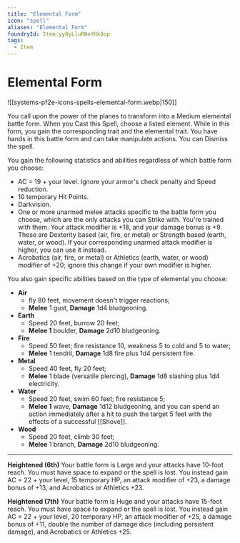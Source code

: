 ```yaml
---
title: "Elemental Form"
icon: "spell"
aliases: "Elemental Form"
foundryId: Item.yy0yLluRNeYHk0op
tags:
  - Item
---
```


# Elemental Form
![[systems-pf2e-icons-spells-elemental-form.webp|150]]

You call upon the power of the planes to transform into a Medium elemental battle form. When you Cast this Spell, choose a listed element. While in this form, you gain the corresponding trait and the elemental trait. You have hands in this battle form and can take manipulate actions. You can Dismiss the spell.

You gain the following statistics and abilities regardless of which battle form you choose:

*   AC = 19 + your level. Ignore your armor's check penalty and Speed reduction.
*   10 temporary Hit Points.
*   Darkvision.
*   One or more unarmed melee attacks specific to the battle form you choose, which are the only attacks you can Strike with. You're trained with them. Your attack modifier is +18, and your damage bonus is +9. These are Dexterity based (air, fire, or metal) or Strength based (earth, water, or wood). If your corresponding unarmed attack modifier is higher, you can use it instead.
*   Acrobatics (air, fire, or metal) or Athletics (earth, water, or wood) modifier of +20; ignore this change if your own modifier is higher.

You also gain specific abilities based on the type of elemental you choose:

*   **Air**
    *   fly 80 feet, movement doesn't trigger reactions;
    *   **Melee** 1 gust, **Damage** 1d4 bludgeoning.
*   **Earth**
    *   Speed 20 feet, burrow 20 feet;
    *   **Melee 1** boulder, **Damage** 2d10 bludgeoning.
*   **Fire**
    *   Speed 50 feet; fire resistance 10, weakness 5 to cold and 5 to water;
    *   **Melee** 1 tendril, **Damage** 1d8 fire plus 1d4 persistent fire.
*   **Metal**
    *   Speed 40 feet, fly 20 feet;
    *   **Melee** 1 blade (versatile piercing), **Damage** 1d8 slashing plus 1d4 electricity.
*   **Water**
    *   Speed 20 feet, swim 60 feet; fire resistance 5;
    *   **Melee 1** wave, **Damage** 1d12 bludgeoning, and you can spend an action immediately after a hit to push the target 5 feet with the effects of a successful [[Shove]].
*   **Wood**
    *   Speed 20 feet, climb 30 feet;
    *   **Melee** 1 branch, **Damage** 2d10 bludgeoning.

* * *

**Heightened (6th)** Your battle form is Large and your attacks have 10-foot reach. You must have space to expand or the spell is lost. You instead gain AC = 22 + your level, 15 temporary HP, an attack modifier of +23, a damage bonus of +13, and Acrobatics or Athletics +23.

**Heightened (7th)** Your battle form is Huge and your attacks have 15-foot reach. You must have space to expand or the spell is lost. You instead gain AC = 22 + your level, 20 temporary HP, an attack modifier of +25, a damage bonus of +11, double the number of damage dice (including persistent damage), and Acrobatics or Athletics +25.


